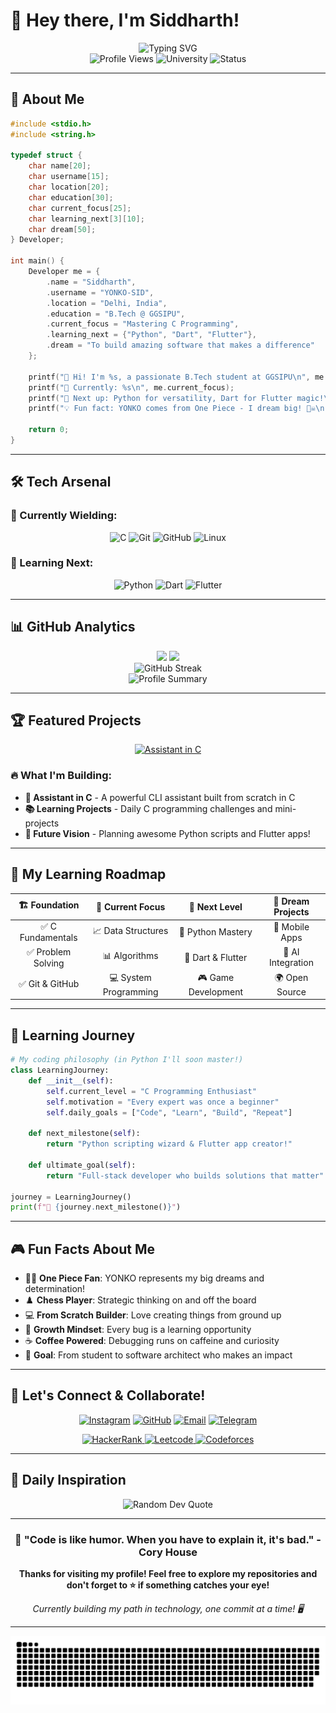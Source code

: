 # 🌟 Hey there, I'm Siddharth! 

<div align="center">
  <img src="https://readme-typing-svg.herokuapp.com?font=Fira+Code&weight=600&size=28&pause=1000&color=00D8FF&center=true&vCenter=true&width=500&lines=Welcome+to+my+GitHub!;YONKO-SID+here!;Student+%7C+Developer+%7C+Dreamer;Building+the+future+with+C!" alt="Typing SVG" />
</div>

<div align="center">
  <img src="https://komarev.com/ghpvc/?username=YONKO-SID&label=Profile%20Views&color=brightgreen&style=flat-square" alt="Profile Views"/>
  <img src="https://img.shields.io/badge/University-GGSIPU-blue?style=flat-square" alt="University"/>
  <img src="https://img.shields.io/badge/Status-Learning%20%26%20Growing-success?style=flat-square" alt="Status"/>
</div>

---

## 🚀 About Me

```c
#include <stdio.h>
#include <string.h>

typedef struct {
    char name[20];
    char username[15];
    char location[20];
    char education[30];
    char current_focus[25];
    char learning_next[3][10];
    char dream[50];
} Developer;

int main() {
    Developer me = {
        .name = "Siddharth",
        .username = "YONKO-SID",
        .location = "Delhi, India",
        .education = "B.Tech @ GGSIPU",
        .current_focus = "Mastering C Programming",
        .learning_next = {"Python", "Dart", "Flutter"},
        .dream = "To build amazing software that makes a difference"
    };
    
    printf("👋 Hi! I'm %s, a passionate B.Tech student at GGSIPU\n", me.name);
    printf("🎯 Currently: %s\n", me.current_focus);
    printf("🚀 Next up: Python for versatility, Dart for Flutter magic!\n");
    printf("💡 Fun fact: YONKO comes from One Piece - I dream big! 🏴‍☠️\n");
    
    return 0;
}
```

---

## 🛠️ Tech Arsenal

### 💪 Currently Wielding:
<div align="center">
  <img src="https://img.shields.io/badge/C-00599C?style=for-the-badge&logo=c&logoColor=white" alt="C"/>
  <img src="https://img.shields.io/badge/Git-F05032?style=for-the-badge&logo=git&logoColor=white" alt="Git"/>
  <img src="https://img.shields.io/badge/GitHub-181717?style=for-the-badge&logo=github&logoColor=white" alt="GitHub"/>
  <img src="https://img.shields.io/badge/Linux-FCC624?style=for-the-badge&logo=linux&logoColor=black" alt="Linux"/>
</div>

### 🎯 Learning Next:
<div align="center">
  <img src="https://img.shields.io/badge/Python-3776AB?style=for-the-badge&logo=python&logoColor=white" alt="Python"/>
  <img src="https://img.shields.io/badge/Dart-0175C2?style=for-the-badge&logo=dart&logoColor=white" alt="Dart"/>
  <img src="https://img.shields.io/badge/Flutter-02569B?style=for-the-badge&logo=flutter&logoColor=white" alt="Flutter"/>
</div>

---

## 📊 GitHub Analytics

<div align="center">
  <img height="180em" src="https://github-readme-stats.vercel.app/api?username=YONKO-SID&show_icons=true&theme=tokyonight&include_all_commits=true&count_private=true&border_radius=10"/>
  <img height="180em" src="https://github-readme-stats.vercel.app/api/top-langs/?username=YONKO-SID&layout=compact&langs_count=8&theme=tokyonight&border_radius=10"/>
</div>

<div align="center">
  <img src="https://github-readme-streak-stats.herokuapp.com/?user=YONKO-SID&theme=tokyonight&border_radius=10" alt="GitHub Streak"/>
</div>

<div align="center">
  <img src="https://github-profile-summary-cards.vercel.app/api/cards/profile-details?username=YONKO-SID&theme=tokyonight" alt="Profile Summary"/>
</div>

---

## 🏆 Featured Projects

<div align="center">
  <a href="https://github.com/YONKO-SID/Assistant-in-c-">
    <img src="https://github-readme-stats.vercel.app/api/pin/?username=YONKO-SID&repo=Assistant-in-c-&theme=tokyonight&border_radius=10" alt="Assistant in C"/>
  </a>
</div>

### 🔥 What I'm Building:
- **🤖 Assistant in C** - A powerful CLI assistant built from scratch in C
- **📚 Learning Projects** - Daily C programming challenges and mini-projects
- **🚀 Future Vision** - Planning awesome Python scripts and Flutter apps!

---

## 🎯 My Learning Roadmap

<div align="center">

| 🏗️ **Foundation** | 🚀 **Current Focus** | 🌟 **Next Level** | 💫 **Dream Projects** |
|:------------------:|:--------------------:|:-----------------:|:---------------------:|
| ✅ C Fundamentals | 📈 Data Structures | 🐍 Python Mastery | 📱 Mobile Apps |
| ✅ Problem Solving | 📊 Algorithms | 🎯 Dart & Flutter | 🤖 AI Integration |
| ✅ Git & GitHub | 💻 System Programming |🎮  Game Development | 🌍 Open Source |

</div>

---

## 🌱 Learning Journey

```python
# My coding philosophy (in Python I'll soon master!)
class LearningJourney:
    def __init__(self):
        self.current_level = "C Programming Enthusiast"
        self.motivation = "Every expert was once a beginner"
        self.daily_goals = ["Code", "Learn", "Build", "Repeat"]
    
    def next_milestone(self):
        return "Python scripting wizard & Flutter app creator!"
    
    def ultimate_goal(self):
        return "Full-stack developer who builds solutions that matter"

journey = LearningJourney()
print(f"🎯 {journey.next_milestone()}")
```

---

## 🎮 Fun Facts About Me

- 🏴‍☠️ **One Piece Fan**: YONKO represents my big dreams and determination!
- ♟️ **Chess Player**: Strategic thinking on and off the board
- 💻 **From Scratch Builder**: Love creating things from ground up
- 🌟 **Growth Mindset**: Every bug is a learning opportunity
- ☕ **Coffee Powered**: Debugging runs on caffeine and curiosity
- 🎯 **Goal**: From student to software architect who makes an impact

---

## 🤝 Let's Connect & Collaborate!

<div align="center">
  
[![Instagram](https://img.shields.io/badge/Instagram-E4405F?style=for-the-badge&logo=instagram&logoColor=white)](https://instagram.com/Yonko_sid)
[![GitHub](https://img.shields.io/badge/GitHub-181717?style=for-the-badge&logo=github&logoColor=white)](https://github.com/YONKO-SID)
[![Email](https://img.shields.io/badge/Email-D14836?style=for-the-badge&logo=gmail&logoColor=white)](mailto:golangfanboysid@gmail.com)
[![Telegram](https://img.shields.io/badge/Telegram-2CA5E0?style=for-the-badge&logo=telegram&logoColor=white)](https://web.telegram.org/k/#@YONKO_SID)

 <a href="https://www.hackerrank.com/profile/YONKO_SID">
    <img src="https://i0.wp.com/www.e4developer.com/wp-content/uploads/2018/03/hackerrank.png?w=1024&ssl=1" width="100" height="30" alt="HackerRank">
  </a>
  <a href="https://leetcode.com/u/YONKO_SID/">
    <img src="https://upload.wikimedia.org/wikipedia/commons/c/c2/LeetCode_Logo_2.png" width="80" height="30" alt="Leetcode">
  </a>
  <a href="https://codeforces.com/profile/YONKO_SID">
    <img src="https://upload.wikimedia.org/wikipedia/commons/b/b1/Codeforces_logo.svg" width="120" height="30" alt="Codeforces">
  </a>
</div>

---

## 💭 Daily Inspiration

<div align="center">
  <img src="https://quotes-github-readme.vercel.app/api?type=horizontal&theme=tokyonight" alt="Random Dev Quote"/>
</div>

---

<div align="center">
  
### 🚀 "Code is like humor. When you have to explain it, it's bad." - Cory House

**Thanks for visiting my profile! Feel free to explore my repositories and don't forget to ⭐ if something catches your eye!**

*Currently building my path in technology, one commit at a time! 🖥️*

</div>

---

<div align="center">
  <img src="https://raw.githubusercontent.com/platane/platane/output/github-contribution-grid-snake-dark.svg" alt="Snake animation" />
</div>

<!-- Easter egg for fellow developers -->
<!-- 
    ⠀⠀⠀⠀⠀⠀⠀⠀⠀⠀⠀⣠⣤⣤⣤⣤⣤⣶⣦⣤⣄⡀⠀⠀⠀⠀⠀⠀⠀⠀
    ⠀⠀⠀⠀⠀⠀⠀⠀⢀⣴⣿⡿⠛⠉⠙⠛⠛⠛⠛⠻⢿⣿⣷⣤⡀⠀⠀⠀⠀⠀
    ⠀⠀⠀⠀⠀⠀⠀⠀⣼⣿⠋⠀⠀⠀⠀⠀⠀⠀⢀⣀⣀⠈⢻⣿⣿⡄⠀⠀⠀⠀
    ⠀⠀⠀⠀⠀⠀⠀⣸⣿⡏⠀⠀⠀⣠⣶⣾⣿⣿⣿⠿⠿⠿⢿⣿⣿⣿⣄⠀⠀⠀
    ⠀⠀⠀⠀⠀⠀⠀⣿⣿⠁⠀⠀⢰⣿⣿⣯⠁⠀⠀⠀⠀⠀⠀⠀⠈⠙⢿⣷⡄⠀
    ⠀⠀⣀⣤⣴⣶⣶⣿⡟⠀⠀⠀⢸⣿⣿⣿⣆⠀⠀⠀⠀⠀⠀⠀⠀⠀⠀⣿⣷⠀
    ⠀⢰⣿⡟⠋⠉⣹⣿⡇⠀⠀⠀⠘⣿⣿⣿⣿⣷⣦⣤⣤⣤⣶⣶⣶⣶⣿⣿⣿⠀
    ⠀⢸⣿⡇⠀⠀⣿⣿⡇⠀⠀⠀⠀⠹⣿⣿⣿⣿⣿⣿⣿⣿⣿⣿⣿⣿⣿⡿⠃⠀
    ⠀⣸⣿⡇⠀⠀⣿⣿⡇⠀⠀⠀⠀⠀⠉⠻⠿⣿⣿⣿⣿⡿⠿⠿⠛⢻⣿⡇⠀⠀
    ⠀⣿⣿⠁⠀⠀⣿⣿⡇⠀⠀⠀⠀⠀⠀⠀⠀⠀⠀⠀⠀⠀⠀⠀⠀⢸⣿⣧⠀⠀
    ⠀⣿⣿⠀⠀⠀⣿⣿⡇⠀⠀⠀⠀⠀⠀⠀⠀⠀⠀⠀⠀⠀⠀⠀⠀⢸⣿⣿⠀⠀
    ⠀⣿⣿⠀⠀⠀⣿⣿⡇⠀⠀⠀⠀⠀⠀⠀⠀⠀⠀⠀⠀⠀⠀⠀⠀⢸⣿⣿⠀⠀
    ⠀⢿⣿⡆⠀⠀⣿⣿⡇⠀⠀⠀⠀⠀⠀⠀⠀⠀⠀⠀⠀⠀⠀⠀⠀⢸⣿⡇⠀⠀
    ⠀⠸⣿⣧⡀⠀⣿⣿⡇⠀⠀⠀⠀⠀⠀⠀⠀⠀⠀⠀⠀⠀⠀⠀⠀⣿⣿⠃⠀⠀
    ⠀⠀⠛⢿⣿⣿⣿⣿⣇⠀⠀⠀⠀⠀⣰⣿⣿⣷⣶⣶⣶⣶⠶⠀⢠⣿⣿⠀⠀⠀
    ⠀⠀⠀⠀⠀⠀⠀⣿⣿⠀⠀⠀⠀⠀⣿⣿⡇⠀⣽⣿⡏⠁⠀⠀⢸⣿⡇⠀⠀⠀
    ⠀⠀⠀⠀⠀⠀⠀⣿⣿⠀⠀⠀⠀⠀⣿⣿⡇⠀⢹⣿⡆⠀⠀⠀⣸⣿⠇⠀⠀⠀
    ⠀⠀⠀⠀⠀⠀⠀⢿⣿⣦⣄⣀⣠⣴⣿⣿⠁⠀⠈⠻⣿⣿⣿⣿⡿⠏⠀⠀⠀⠀
    ⠀⠀⠀⠀⠀⠀⠀⠈⠛⠻⠿⠿⠿⠿⠋⠁⠀⠀⠀⠀⠀⠀⠀⠀⠀⠀⠀⠀⠀⠀
    
    among us
-->
